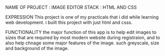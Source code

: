 NAME OF PROJECT : IMAGE EDITOR 
STACK : HTML AND CSS

EXPRESSION
This project is one of my practicals that i did while learning web development.
i built this project with just html and csss.

FUNCTIONALITY
the major function of this app is to help edit images to sizes that are required by most modern website during registraion, 
and to also help chnage some major features of the image. such greyscale, size and background of the image.
